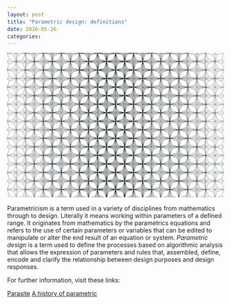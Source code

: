 ```yaml
---
layout: post
title: "Parametric design: definitions"
date: 2016-05-26
categories:
---
```

![](/images/127_pattern01.jpg/)

Parametricism is a term used in a variety of disciplines from mathematics through to design. Literally it means working within parameters of a defined range. It originates from mathematics by the parametrics equations and refers to the use of certain parameters or variables that can be edited to manipulate or alter the end result of an equation or system. _Parametric design_ is a term used to define the processes based on algorithmic analysis that allows the expression of parameters and rules that, assembled, define, encode and clarify the relationship between design purposes and design responses.

For further information, visit these links:

[Parasite](http://parasite.usc.edu/?p=443)
[A history of parametric](http://www.danieldavis.com/a-history-of-parametric/)

